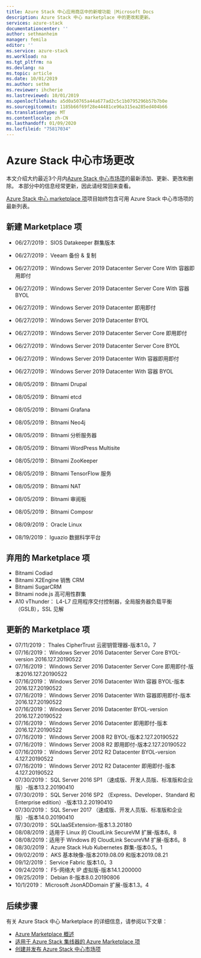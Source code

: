 ```yaml
---
title: Azure Stack 中心应用商店中的新增功能 |Microsoft Docs
description: Azure Stack 中心 marketplace 中的更改和更新。
services: azure-stack
documentationcenter: ''
author: sethmanheim
manager: femila
editor: ''
ms.service: azure-stack
ms.workload: na
ms.tgt_pltfrm: na
ms.devlang: na
ms.topic: article
ms.date: 10/01/2019
ms.author: sethm
ms.reviewer: ihcherie
ms.lastreviewed: 10/01/2019
ms.openlocfilehash: a5d0a50765a44a677ad2c5c1b0795296b57b7b0e
ms.sourcegitcommit: 1185b66f69f28e44481ce96a315ea285ed404b66
ms.translationtype: MT
ms.contentlocale: zh-CN
ms.lasthandoff: 01/09/2020
ms.locfileid: "75817034"
---
```

# <a name="azure-stack-hub-marketplace-changes"></a>Azure Stack 中心市场更改

本文介绍大约最近3个月内[Azure Stack 中心市场项](azure-stack-marketplace-azure-items.md)的最新添加、更新、更改和删除。 本部分中的信息经常更新，因此请经常回来查看。

[Azure Stack 中心 marketplace 项](azure-stack-marketplace-azure-items.md)项目始终包含可用 Azure Stack 中心市场项的最新列表。

## <a name="new-marketplace-items"></a>新建 Marketplace 项

- 06/27/2019： SIOS Datakeeper 群集版本

- 06/27/2019： Veeam 备份 & 复制

- 06/27/2019： Windows Server 2019 Datacenter Server Core With 容器即用即付

- 06/27/2019： Windows Server 2019 Datacenter Server Core With 容器 BYOL

- 06/27/2019： Windows Server 2019 Datacenter 即用即付

- 06/27/2019： Windows Server 2019 Datacenter BYOL

- 06/27/2019： Windows Server 2019 Datacenter Server Core 即用即付

- 06/27/2019： Windows Server 2019 Datacenter Server Core BYOL

- 06/27/2019： Windows Server 2019 Datacenter With 容器即用即付

- 06/27/2019： Windows Server 2019 Datacenter With 容器 BYOL

- 08/05/2019： Bitnami Drupal

- 08/05/2019： Bitnami etcd

- 08/05/2019： Bitnami Grafana

- 08/05/2019： Bitnami Neo4j

- 08/05/2019： Bitnami 分析服务器

- 08/05/2019： Bitnami WordPress Multisite

- 08/05/2019： Bitnami ZooKeeper

- 08/05/2019： Bitnami TensorFlow 服务

- 08/05/2019： Bitnami NAT

- 08/05/2019： Bitnami 审阅板

- 08/05/2019： Bitnami Composr

- 08/09/2019： Oracle Linux

- 08/19/2019： Iguazio 数据科学平台


## <a name="deprecated-marketplace-items"></a>弃用的 Marketplace 项

- Bitnami Codiad
- Bitnami X2Engine 销售 CRM
- Bitnami SugarCRM
- Bitnami node.js 高可用性群集
- A10 vThunder： L4-L7 应用程序交付控制器，全局服务器负载平衡（GSLB），SSL 见解


## <a name="updated-marketplace-items"></a>更新的 Marketplace 项

- 07/11/2019： Thales CipherTrust 云密钥管理器-版本1.0。7
- 07/16/2019： Windows Server 2016 Datacenter Server Core BYOL-version 2016.127.20190522
- 07/16/2019： Windows Server 2016 Datacenter Server Core 即用即付-版本2016.127.20190522
- 07/16/2019： Windows Server 2016 Datacenter With 容器 BYOL-版本2016.127.20190522
- 07/16/2019： Windows Server 2016 Datacenter With 容器即用即付-版本2016.127.20190522
- 07/16/2019： Windows Server 2016 Datacenter BYOL-version 2016.127.20190522
- 07/16/2019： Windows Server 2016 Datacenter 即用即付-版本2016.127.20190522
- 07/16/2019： Windows Server 2008 R2 BYOL-版本2.127.20190522
- 07/16/2019： Windows Server 2008 R2 即用即付-版本2.127.20190522
- 07/16/2019： Windows Server 2012 R2 Datacenter BYOL-version 4.127.20190522
- 07/16/2019： Windows Server 2012 R2 Datacenter 即用即付-版本4.127.20190522
- 07/30/2019： SQL Server 2016 SP1 （速成版、开发人员版、标准版和企业版）-版本13.2.20190410
- 07/30/2019： SQL Server 2016 SP2 （Express、Developer、Standard 和 Enterprise edition）-版本13.2.20190410
- 07/30/2019： SQL Server 2017 （速成版、开发人员版、标准版和企业版）-版本14.0.20190410
- 07/30/2019： SQLIaaSExtension-版本1.3.20180
- 08/08/2019：适用于 Linux 的 CloudLink SecureVM 扩展-版本6。8
- 08/08/2019：适用于 Windows 的 CloudLink SecureVM 扩展-版本6。8
- 08/30/2019： Azure Stack Hub Kubernetes 群集-版本0.5。1
- 09/02/2019： AKS 基本映像-版本2019.08.09 和版本2019.08.21
- 09/12/2019： Service Fabric 版本1.0。3
- 09/24/2019： F5-网络大 IP 虚拟版-版本14.1.200000
- 09/25/2019： Debian 8-版本8.0.20190806
- 10/1/2019： Microsoft JsonADDomain 扩展-版本1.3。4


## <a name="next-steps"></a>后续步骤

有关 Azure Stack 中心 Marketplace 的详细信息，请参阅以下文章：

- [Azure Marketplace 概述](azure-stack-marketplace.md)
- [适用于 Azure Stack 集线器的 Azure Marketplace 项](azure-stack-marketplace-azure-items.md)
- [创建并发布 Azure Stack 中心市场项](azure-stack-create-and-publish-marketplace-item.md)

